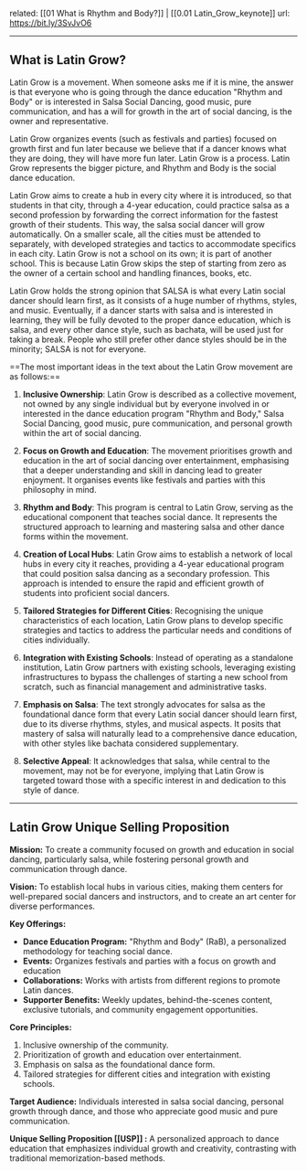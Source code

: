 related: [[01 What is Rhythm and Body?]] | [[0.01 Latin_Grow_keynote]]
url: https://bit.ly/3SvJvO6

---
## What is Latin Grow?
Latin Grow is a movement. When someone asks me if it is mine, the answer is that everyone who is going through the dance education "Rhythm and Body" or is interested in Salsa Social Dancing, good music, pure communication, and has a will for growth in the art of social dancing, is the owner and representative.

Latin Grow organizes events (such as festivals and parties) focused on growth first and fun later because we believe that if a dancer knows what they are doing, they will have more fun later. Latin Grow is a process. Latin Grow represents the bigger picture, and Rhythm and Body is the social dance education.

Latin Grow aims to create a hub in every city where it is introduced, so that students in that city, through a 4-year education, could practice salsa as a second profession by forwarding the correct information for the fastest growth of their students. This way, the salsa social dancer will grow automatically. On a smaller scale, all the cities must be attended to separately, with developed strategies and tactics to accommodate specifics in each city. Latin Grow is not a school on its own; it is part of another school. This is because Latin Grow skips the step of starting from zero as the owner of a certain school and handling finances, books, etc.

Latin Grow holds the strong opinion that SALSA is what every Latin social dancer should learn first, as it consists of a huge number of rhythms, styles, and music. Eventually, if a dancer starts with salsa and is interested in learning, they will be fully devoted to the proper dance education, which is salsa, and every other dance style, such as bachata, will be used just for taking a break. People who still prefer other dance styles should be in the minority; SALSA is not for everyone.

==The most important ideas in the text about the Latin Grow movement are as follows:==

1. **Inclusive Ownership**: Latin Grow is described as a collective movement, not owned by any single individual but by everyone involved in or interested in the dance education program "Rhythm and Body," Salsa Social Dancing, good music, pure communication, and personal growth within the art of social dancing.

2. **Focus on Growth and Education**: The movement prioritises growth and education in the art of social dancing over entertainment, emphasising that a deeper understanding and skill in dancing lead to greater enjoyment. It organises events like festivals and parties with this philosophy in mind.

3. **Rhythm and Body**: This program is central to Latin Grow, serving as the educational component that teaches social dance. It represents the structured approach to learning and mastering salsa and other dance forms within the movement.

4. **Creation of Local Hubs**: Latin Grow aims to establish a network of local hubs in every city it reaches, providing a 4-year educational program that could position salsa dancing as a secondary profession. This approach is intended to ensure the rapid and efficient growth of students into proficient social dancers.

5. **Tailored Strategies for Different Cities**: Recognising the unique characteristics of each location, Latin Grow plans to develop specific strategies and tactics to address the particular needs and conditions of cities individually.

6. **Integration with Existing Schools**: Instead of operating as a standalone institution, Latin Grow partners with existing schools, leveraging existing infrastructures to bypass the challenges of starting a new school from scratch, such as financial management and administrative tasks.

7. **Emphasis on Salsa**: The text strongly advocates for salsa as the foundational dance form that every Latin social dancer should learn first, due to its diverse rhythms, styles, and musical aspects. It posits that mastery of salsa will naturally lead to a comprehensive dance education, with other styles like bachata considered supplementary.

8. **Selective Appeal**: It acknowledges that salsa, while central to the movement, may not be for everyone, implying that Latin Grow is targeted toward those with a specific interest in and dedication to this style of dance.

---

## Latin Grow Unique Selling Proposition 

**Mission:** To create a community focused on growth and education in social dancing, particularly salsa, while fostering personal growth and communication through dance.

**Vision:** To establish local hubs in various cities, making them centers for well-prepared social dancers and instructors, and to create an art center for diverse performances.

**Key Offerings:**

- **Dance Education Program:** "Rhythm and Body" (RaB), a personalized methodology for teaching social dance.
- **Events:** Organizes festivals and parties with a focus on growth and education 
- **Collaborations:** Works with artists from different regions to promote Latin dances.
- **Supporter Benefits:** Weekly updates, behind-the-scenes content, exclusive tutorials, and community engagement opportunities.

**Core Principles:**

1. Inclusive ownership of the community.
2. Prioritization of growth and education over entertainment.
3. Emphasis on salsa as the foundational dance form.
4. Tailored strategies for different cities and integration with existing schools.

**Target Audience:** Individuals interested in salsa social dancing, personal growth through dance, and those who appreciate good music and pure communication.

**Unique Selling Proposition [[USP]] :** A personalized approach to dance education that emphasizes individual growth and creativity, contrasting with traditional memorization-based methods.
